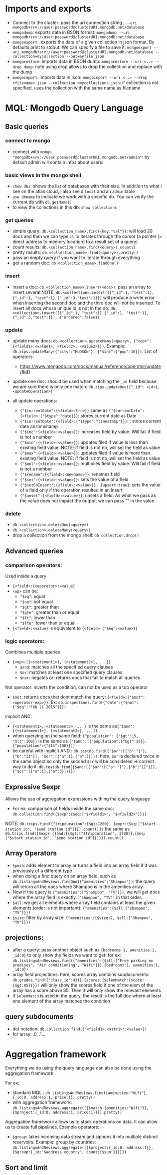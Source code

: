 # Imports and exports

- Connect to the cluster: pass the uri connection string : `--uri mongodb+srv://user:password@clusterURI.mongodb.net/database`
- `mongodump`: exports data in BSON format: `mongodump --uri mongodb+srv://user:password@clusterURI.mongodb.net/database`
- `mongoexport` : exports the data of a given collection in json format. By defaults print to stdout. We can specify a file to save it: 
`mongoexport --uri mongodb+srv://user:password@clusterURI.mongodb.net/database --collection=mycollection --out=myfile.json`
- `mongorestore`: imports data in BSON dump: `mongorestore --uri <..> --drop dump`: note using drop allows to drop the collection and replace with the dump
- `mongoimport`: imports data in json: `mongoimport --uri <..> --drop <filename>.json --collection <mycollection>.json`: if collection is not specified, uses the collection with the same name as filename

# MQL: Mongodb Query Language
## Basic queries
### connect to mongo
- connect with `mongo "mongodb+srv://user:password@clusterURI.mongodb.net/admin"`: by default admin will contain infos about users:
### basic views in the mongo shell
- `show dbs`: shows the list of databases with their size. In addition to what i see on the atlas cloud, I also see a `local` and an `admin` table
- `use dbname` to indicate we work with a specific db. You can verify the current db with `db.getName()`
- to view the collections in this db: `show collections`
### get queries
- simple query: `db.<collection_name>.find({key:"val"})`: will load 20 docs and then we can type `it` to iterates through the cursor (a pointer [= direct address to memory location] to a result set of a query)
- count results: `db.<collection_name>.find(<query>).count()`
- pretty results: `db.<collection_name>.find(<query>).pretty()`
- pass an empty query if you want to iterate through everything
- get a random doc: `db.<collection_name>.findOne()`

### insert
- insert a doc: `db.<collection_name>.insert(<doc>)`: pass an array to insert several
NOTE: `db.<collection>.insert([{"_id":1, "test":1},{"_id":1, "test":1},{"_id":3,"test":1}])` will produce a write error when inserting the second doc and the third doc will not be inserted. To insert all docs whose unique id is not in the db: `db.<collection>.insert([{"_id":1, "test":1},{"_id":1, "test":1},{"_id":3,"test":1}], {"ordered":false})`

### update

- update many docs: `db.<collection>.updateMany(<query>, {"<op>":{<field1>:<value1>, <field2>, <value2>}})`. Example: `db.zips.updateMany({"city":"HUDSON"}, {"$inc":{"pop":10}})`. List of operators:
    - https://www.mongodb.com/docs/manual/reference/operator/update/#id1

- update one doc: should be used when matching the `_id` field because we are sure there is only one match: `db.zips.updateOne({"_id": <id>}, <updateOperation>)`

- all update operations:
    - `{"$currentDate":{<field>:true}}` same as  `{"$currentDate":{<field>:{"$type":"date}}}`: stores current date as Date
    - `{"$currentDate":{<field>:{"$type":"timestamp"}}}`: : stores current date as timestamp
    - `{"$inc":{<field>:<value>}}`: increases field by value. Will fail if field is not a number
    - `{"$min":{<field>:<value>}}`: updates filed if value is less than existing field value. NOTE: if field is not nb, will set the field as value
    - `{"$max":{<field>:<value>}}`: updates filed if value is more than existing field value. NOTE: if field is not nb, will set the field as value
    - `{"$mul":{<field>:<value>}}`: multiplies field by value. Will fail if field is not a number
    - `{"$rename":{<field>:<newname>}}`: renames field
    - `{"$set":{<field>:<value>}}`: sets the value of a field
    - `{"$setOnInsert":{<field>:<value>}}, {upsert:true}`: sets the value of a field only if the operation resulted in an insert
    - `{"$unset":{<field>:<value>}}`: unsets a field. As what we pass as the value does not impact the output, we can pass "" in the value

### delete
- `db.<collection>.deleteOne(<query>)`
- `db.<collection>.deleteMany(<query>)`
- drop a collection from the mongo shell: `db.collection.drop()`

## Advanced queries

### comparison operators:
Used inside a query
- `{<field>:{<operator>:<value}`
- `<op>` can be: 
    - `"$eq"`: equal
    - `"$ne"`: not equal
    - `"$gt"`: greater than
    - `"$gte"`: greater than or equal
    - `"$lt"`: lower than
    - `"$lte"`: lower than or equal
- `{<field>:<value}` is equivalent to `{<field>:{"$eq":<value>}}`

### logic operators:
Combines multiple queries
- `{<op>:[{<statement1>}, {<statement2>}, ...]}`
    - `$and`: matches all the specified query clauses
    - `$or`: matches at least one specified query clauses
    - `$nor`: negates or: returns docs that fail to match all queries

Not operator: inverts the condition, can not be used as a top operator 
- `$not`: returns docs that dont match the query: `{<field>:{"$not":<operator-exp>}}`. Ex: `db.inspections.find({"date":{"$not":{"$eq":"Feb 21 2015"}}})`

implicit AND: 
- `{<statement1>, <statement2>, ...}` is the same as`{"$and":[{<statement1>}, {<statement2>}, ...]}`
- when querying on the same field: `{"population": {"$gt":15, "$lt":100}}` is the same as `{"$and":[{"population":{"$gt":15}},{"population":{"$lt":100}}]}`
- be careful with implicit AND : `db.testdb.find({"$or":[{"b":"I"},{"b":"II"}], "$or":[{"a":1},{"a":3}]})`: here, `$or` is declared twice in the same object so only the second `$or` will be considered => correct way to do it: `db.testdb.find({$and:[{"$or":[{"b":"I"},{"b":"II"}]}, {"$or":[{"a":1},{"a":3}]}]})`

## Expressive $expr
Allows the use of aggregation expressions withing the query language
- For ex: comparison of fields inside the same doc: `db.collection.find({$expr:{$eq:["$<field1>", "$<field2>"]}})`

NOTE: `db.trips.find({"tripduration":{$gt:1200}, $expr:{$eq:["$start station id", "$end station id"]}}).count()` is the same as `db.trips.find({$expr:{$and:[{$gt:["$tripduration", 1200]},{$eq:["$start station id", "$end station id"]}]}}).count()`

## Array Operators
- `$push`: adds element to array or turns a field into an array field if it was previously of a different type
- when doing a find query on an array field, such as `db.listingsAndReviews.findOne({"amenities":"Shampoo"})`: the query will return all the docs where Shampoo is in the amenities array.
- Now if the query is `{"amenities":["Shampoo", "TV"]})`, we will get docs where the array field is exactly `["Shampoo", "TV"]` in that order.
- `$all`: we get all elements where array field contains at least the given elements (order is not important):  `{"amenities":{$all:["Shampoo", "TV"]}})`
- `$size`: filter by array size: `{"amenities":{$size:2, $all:["Shampoo", "TV"]}})`

## projections:
- after a query: pass another object such as `{bedrooms:1, amenities:1,  _id:0}` to only show the fields we want to get: for ex: `db.listingsAndReviews.find({"amenities":{$all:["Free parking on premises", "Air conditioning", "Wifi"]}},{bedrooms:1, amenities:1,  _id:0})`
- array field projections: here, scores array contains subdocuments: `db.grades.find({"class_id":431},{scores:{$elemMatch:{score:{$gt:85}}}})` will only show the scores field if one of the elem of the array has a score above 85. Then it will only show the relevant elements
- if `$elemMatch` is used in the query, the result is the full doc where at least one element of the array matches the condition

## query subdocuments
- dot notation: `db.collection.find({"<field1>.<attr1>":<value>})`
- for array: .0, .1...

# Aggregation framework
Everything we do using the query language can also be done using the aggregation framework

For ex:
- standard MQL : `db.listingsAndReviews.find({amenities:"Wifi"},{_id:0, address:1, price:1}).pretty()`
- with aggregation framework: `db.listingsAndReviews.aggregate([{$match:{amenities:"Wifi"}}, {$project:{_id:0, address:1, price:1}}]).pretty()`

Aggregation framework allows us to stack operations on data. It can allow us to create full pipelines. Example operators:
- `$group`: takes incoming data stream and siphons it into multiple distinct reservoirs. Example: group by countries: `db.listingsAndReviews.aggregate([{$project:{_id:0, address:1}},{$group:{_id:"$address.country", count:{$sum:1}}}])`

## Sort and limit